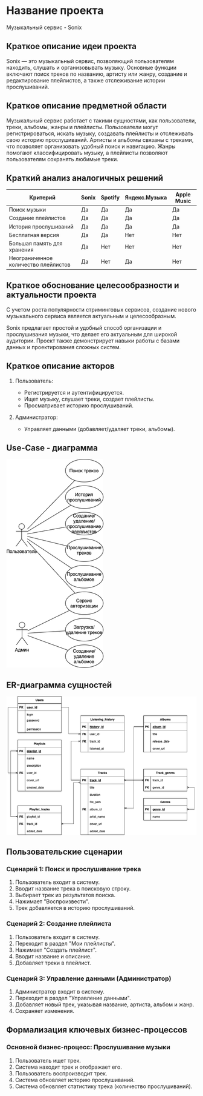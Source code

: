 # Название проекта

Музыкальный сервис - Sonix

## Краткое описание идеи проекта

Sonix — это музыкальный сервис, позволяющий пользователям находить, слушать и организовывать музыку. Основные функции включают поиск треков по названию, артисту или жанру, создание и редактирование плейлистов, а также отслеживание истории прослушиваний.

## Краткое описание предметной области

 Музыкальный сервис работает с такими сущностями, как пользователи, треки, альбомы, жанры и плейлисты. Пользователи могут регистрироваться, искать музыку, создавать плейлисты и отслеживать свою историю прослушиваний. Артисты и альбомы связаны с треками, что позволяет организовать удобный поиск и навигацию. Жанры помогают классифицировать музыку, а плейлисты позволяют пользователям сохранять любимые треки.


## Краткий анализ аналогичных решений

| Критерий                       | Sonix | Spotify | Яндекс.Музыка | Apple Music |
|---------------------------------|-------|---------|---------------|-------------|
| Поиск музыки                    | Да    | Да      | Да            | Да          |
| Создание плейлистов             | Да    | Да      | Да            | Да          |
| История прослушиваний           | Да    | Да      | Да            | Да          |
| Бесплатная версия               | Да    | Да      | Нет            | Нет         |
| Большая память для хранения     | Да    | Нет     | Нет           | Нет         |
| Неограниченное количество плейлистов | Да | Нет     | Да            | Нет         |


## Краткое обоснование целесообразности и актуальности проекта

С учетом роста популярности стриминговых сервисов, создание нового музыкального сервиса является актуальным и целесообразным. 

Sonix предлагает простой и удобный способ организации и прослушивания музыки, что делает его актуальным для широкой аудитории. Проект также демонстрирует навыки работы с базами данных и проектирования сложных систем.

## Краткое описание акторов
1. Пользователь:
   - Регистрируется и аутентифицируется.
   - Ищет музыку, слушает треки, создает плейлисты.
   - Просматривает историю прослушиваний.

2. Администратор:
   - Управляет данными (добавляет/удаляет треки, альбомы).

## Use-Case - диаграмма
![Use-Case-диаграмма](img/Use-case.png)


## ER-диаграмма сущностей
![ER-диаграмма](img/ER-DGRM.png)

## Пользовательские сценарии

### Сценарий 1: Поиск и прослушивание трека
1. Пользователь входит в систему.
2. Вводит название трека в поисковую строку.
3. Выбирает трек из результатов поиска.
4. Нажимает "Воспроизвести".
5. Трек добавляется в историю прослушиваний.

### Сценарий 2: Создание плейлиста
1. Пользователь входит в систему.
2. Переходит в раздел "Мои плейлисты".
3. Нажимает "Создать плейлист".
4. Вводит название и описание.
5. Добавляет треки в плейлист.

### Сценарий 3: Управление данными (Администратор)
1. Администратор входит в систему.
2. Переходит в раздел "Управление данными".
3. Добавляет новый трек, указывая название, артиста, альбом и жанр.
4. Сохраняет изменения.


## Формализация ключевых бизнес-процессов

### Основной бизнес-процесс: Прослушивание музыки
1. Пользователь ищет трек.
2. Система находит трек и отображает его.
3. Пользователь воспроизводит трек.
4. Система обновляет историю прослушиваний.
5. Система обновляет статистику трека (количество прослушиваний).